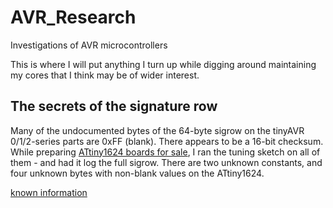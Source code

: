 # AVR_Research
Investigations of AVR microcontrollers


This is where I will put anything I turn up while digging around maintaining my cores that I think may be of wider interest.

## The secrets of the signature row
Many of the undocumented bytes of the 64-byte sigrow on the tinyAVR 0/1/2-series parts are 0xFF (blank). There appears to be a 16-bit checksum. 
While preparing [ATtiny1624 boards for sale](https://www.tindie.com/products/17598/), I ran the tuning sketch on all of them - and had it log the full sigrow. There are two unknown constants, and four unknown bytes with non-blank values on the ATtiny1624.


[known information](sigrow/README.md)
